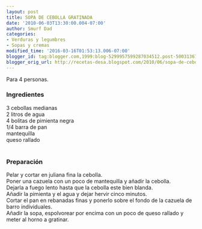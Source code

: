 ```yaml
---
layout: post
title: SOPA DE CEBOLLA GRATINADA
date: '2010-06-03T13:30:00.004-07:00'
author: Smurf Dad
categories:
- Verduras y legumbres
- Sopas y cremas
modified_time: '2016-03-16T01:53:13.006-07:00'
blogger_id: tag:blogger.com,1999:blog-5299957599287034512.post-50031367679613852
blogger_orig_url: http://recetas-desa.blogspot.com/2010/06/sopa-de-cebolla-gratinada.html
---
```


Para 4 personas.<br /><h3>Ingredientes</h3>3 cebollas medianas<br />2 litros de agua<br />4 bolitas de pimienta negra<br />1/4 barra de pan<br />mantequilla<br />queso rallado<br /><br /><h3>Preparación</h3>Pelar y cortar en juliana fina la cebolla.<br />Poner una cazuela con un poco de mantequilla y añadir la cebolla.<br />Dejarla a fuego lento hasta que la cebolla este bien blanda.<br />Añadir la pimienta y el agua y dejar hervir cinco minutos.<br />Cortar el pan en rebanadas finas y ponerlo sobre el fondo de la cazuela de barro individuales.<br />Añadir la sopa, espolvorear por encima con un poco de queso rallado y meter al horno a gratinar.